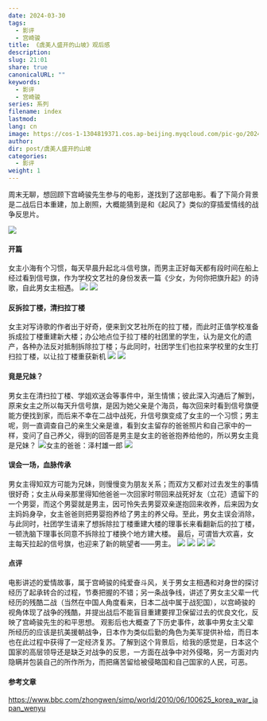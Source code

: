 ```yaml
---
date: 2024-03-30
tags:
  - 影评
  - 宫崎骏
title: 《虞美人盛开的山坡》观后感
description: 
slug: 21:01
share: true
canonicalURL: ""
keywords:
  - 影评
  - 宫崎骏
series: 系列
filename: index
lastmod: 
lang: cn
image: https://cos-1-1304819371.cos.ap-beijing.myqcloud.com/pic-go/20240330192205.png?imageSlim
author: 
dir: post/虞美人盛开的山坡
categories:
  - 影评
weight: 1
---
```


周末无聊，想回顾下宫崎骏先生参与的电影，遂找到了这部电影。看了下简介背景是二战后日本重建，加上剧照，大概能猜到是和《起风了》类似的穿插爱情线的战争反思片。

![](https://cos-1-1304819371.cos.ap-beijing.myqcloud.com/pic-go/20240330175745.png?imageSlim)

#### 开篇
女主小海有个习惯，每天早晨升起北斗信号旗，而男主正好每天都有段时间在船上经过看到信号旗，作为学校文艺社的身份发表一篇《少女，为何你把旗升起》的诗歌，自此男女主相遇。
![](https://cos-1-1304819371.cos.ap-beijing.myqcloud.com/pic-go/20240330193647.png?imageSlim)
![](https://cos-1-1304819371.cos.ap-beijing.myqcloud.com/pic-go/20240330193959.png?imageSlim)
#### 反拆拉丁楼，清扫拉丁楼
女主对写诗歌的作者出于好奇，便来到文艺社所在的拉丁楼，而此时正值学校准备拆成拉丁楼重建新大楼；办公地点位于拉丁楼的社团里的学生，认为是文化的遗产，各种办法反对抵制拆除拉丁楼；与此同时，社团学生们也拉来学校里的女生打扫拉丁楼，以让拉丁楼重获新机
![](https://cos-1-1304819371.cos.ap-beijing.myqcloud.com/pic-go/20240330194609.png?imageSlim)
![](https://cos-1-1304819371.cos.ap-beijing.myqcloud.com/pic-go/20240330195423.png?imageSlim)
#### 竟是兄妹？
男女主在清扫拉丁楼、学姐欢送会等事件中，渐生情愫；彼此深入沟通后了解到，原来女主之所以每天升信号旗，是因为她父亲是个海员，每次回来时看到信号旗便能方便找到家，而后来不幸在二战中战死，升信号旗变成了女主的一个习惯；男主呢，则一直调查自己的亲生父亲是谁，看到女主留存的爸爸照片和自己家中的一样，变问了自己养父，得到的回答是男主是女主的爸爸抱养给他的，所以男女主竟是兄妹？
![女主的爸爸：泽村雄一郎](https://cos-1-1304819371.cos.ap-beijing.myqcloud.com/pic-go/20240330200632.png?imageSlim)
![](https://cos-1-1304819371.cos.ap-beijing.myqcloud.com/pic-go/20240330200426.png?imageSlim)
#### 误会一场，血脉传承
男女主得知双方可能为兄妹，则慢慢变为朋友关系；而双方又都对过去发生的事情很好奇；女主从母亲那里得知他爸爸一次回家时带回来战死好友（立花）遗留下的一个男婴，而这个男婴就是男主，因可怜失去男婴双亲遂抱回来收养，后来因为女主妈妈身孕，女主爸爸则把男婴抱养给了男主的养父母。至此，男女主误会消除，与此同时，社团学生请来了想拆除拉丁楼重建大楼的理事长来看翻新后的拉丁楼，一顿洗脑下理事长同意不拆除拉丁楼换个地方建大楼。
最后，可谓皆大欢喜，女主每天拉起的信号旗，也迎来了新的眺望者——男主。
![](https://cos-1-1304819371.cos.ap-beijing.myqcloud.com/pic-go/20240330202546.png?imageSlim)
![](https://cos-1-1304819371.cos.ap-beijing.myqcloud.com/pic-go/20240330202308.png?imageSlim)
![](https://cos-1-1304819371.cos.ap-beijing.myqcloud.com/pic-go/20240330202901.png?imageSlim)
![](https://cos-1-1304819371.cos.ap-beijing.myqcloud.com/pic-go/20240330192205.png?imageSlim)
#### 点评
电影讲述的爱情故事，属于宫崎骏的纯爱奋斗风，关于男女主相遇和对身世的探讨经历了起承转合的过程，节奏把握的不错；另一条战争线，讲述了男女主父辈一代经历的残酷二战（当然在中国人角度看来，日本二战中属于战犯国），以宫崎骏的视角体现了战争的残酷，并提出战后不能盲目重建要捍卫保留过去的优良文化，反映了宫崎骏先生的和平思想。
观影后也大概查了下历史事件，故事中男女主父辈所经历的应该是抗美援朝战争，日本作为类似后勤的角色为美军提供补给，而日本也在此过程中获得了一定经济复苏。了解到这个背景后，给我的感觉是，日本这个国家的高层领导还是缺乏对战争的反思，一方面在战争中对外侵略，另一方面对内隐瞒并包装自己的所作所为，而把痛苦留给被侵略国和自己国家的人民，可恶。

#### 参考文章
https://www.bbc.com/zhongwen/simp/world/2010/06/100625_korea_war_japan_wenyu